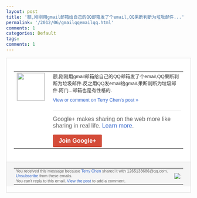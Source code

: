 ```yaml
---
layout: post
title: '额,刚刚用gmail邮箱给自己的QQ邮箱发了个email,QQ果断判断为垃圾邮件...'
permalink: '/2012/06/gmailqqemailqq.html'
comments: 1
categories: Default
tags: 
comments: 1
---
```

<div style="border:solid 1px #dfdfdf;color:#686868;font:13px Arial"><div style="background-color:#fff;padding:20px;"><table cellpadding="0" cellspacing="0"><tr><td style="padding-right:15px;vertical-align:top"><a href="https://plus.google.com/_/notifications/ngemlink?&amp;emid=CKCN9q_UrrACFQQGQAodvX8AAA&amp;path=%2F108643996575278738906&amp;dt=1338609336422"><img height="75" src="https://lh3.googleusercontent.com/-KKRGTyJ5Bl0/AAAAAAAAAAI/AAAAAAAAEEY/jllxqER5dCk/s75-c-k-a/photo.jpg" style="border:solid 1px #cccccc;" width="75"/></a></td><td style="width:578px;color:#333;font:13px Arial;vertical-align:top;"><div style="padding-bottom:10px">额,刚刚用gmail邮箱给自己的QQ邮箱<wbr/>发了个email,QQ果断判断为垃圾邮件<wbr/>.反之用QQ发email给gmail.果<wbr/>断判断为垃圾邮件.阿门...邮箱也是有性<wbr/>格的.</div><a href="https://plus.google.com/_/notifications/ngemlink?&amp;emid=CKCN9q_UrrACFQQGQAodvX8AAA&amp;path=%2F108643996575278738906%2Fposts%2FHunnBY6YMYo%3Fgpinv%3DAMIXal920w1WBbU3S_NLV2DyX4KbwplRPqY0uov3DrPfQ0mevwqW2FF7tBxueIEH-3wJJ1-vv3Uq9lh5BvqC4GlJzDupkRCgNsmsoE1JMEpzUWsASu-ZHTQ&amp;dt=1338609336422" style="color:#3366CC;text-decoration:none;">View or comment on Terry Chen's post »</a><div style="margin-top:20px;border-top:solid 1px #dfdfdf"><div style="padding:15px 0;color:#686868;font:16px Arial;">Google+ makes sharing on the web more like sharing in real life. <a href="http://www.google.com/+/learnmore/" style="color:#3366CC;text-decoration:none;">Learn more</a>.</div><a href="https://plus.google.com/_/notifications/ngemlink?&amp;emid=CKCN9q_UrrACFQQGQAodvX8AAA&amp;path=%2F%3Fgpinv%3DAMIXal920w1WBbU3S_NLV2DyX4KbwplRPqY0uov3DrPfQ0mevwqW2FF7tBxueIEH-3wJJ1-vv3Uq9lh5BvqC4GlJzDupkRCgNsmsoE1JMEpzUWsASu-ZHTQ&amp;dt=1338609336422" style="display:inline-block;padding:7px 15px;background-color:#d44b38; color:#fff;font-size:16px; font-weight:bold;border-radius:2px;border:solid 1px #c43b28; white-space:nowrap;text-decoration:none">Join Google+</a></div></td></tr></table></div><div style="border-top:solid 1px #dfdfdf;padding:0 20px; background-color:#f5f5f5"><table cellpadding="0" cellspacing="0" style="height:50px"><tbody><tr><td style="vertical-align:middle;width:100%; color:#636363;font:11px Arial; line-height:120%">You received this message because <a href="https://plus.google.com/_/notifications/ngemlink?&amp;emid=CKCN9q_UrrACFQQGQAodvX8AAA&amp;path=%2F108643996575278738906%3Fgpinv%3DAMIXal920w1WBbU3S_NLV2DyX4KbwplRPqY0uov3DrPfQ0mevwqW2FF7tBxueIEH-3wJJ1-vv3Uq9lh5BvqC4GlJzDupkRCgNsmsoE1JMEpzUWsASu-ZHTQ&amp;dt=1338609336422" style="color:#3366CC;text-decoration:none;">Terry Chen</a> shared it with 1265133686@qq.com. <a href="https://plus.google.com/_/notifications/ngemlink?&amp;emid=CKCN9q_UrrACFQQGQAodvX8AAA&amp;path=%2F_%2Fnonplus%2Femailsettings%3Fgpinv%3DAMIXal920w1WBbU3S_NLV2DyX4KbwplRPqY0uov3DrPfQ0mevwqW2FF7tBxueIEH-3wJJ1-vv3Uq9lh5BvqC4GlJzDupkRCgNsmsoE1JMEpzUWsASu-ZHTQ%26est%3DADH5u8Xd7ittEwELwN8w5BmitVv_tk-xnlaGrGz3R29pPTCaHQbrBT8qMsaP-vbX7gIYFMpyqJeF1tJ3u0h3yzPCtQFug_uTMYvAmYvLZJ14_0WCKa4U1u30nuybn1sOv97JYku2-aR2&amp;dt=1338609336422" style="color:#3366CC;text-decoration:none;">Unsubscribe</a> from these emails.<br/>You can't reply to this email. <a href="https://plus.google.com/_/notifications/ngemlink?&amp;emid=CKCN9q_UrrACFQQGQAodvX8AAA&amp;path=%2F108643996575278738906%2Fposts%2FHunnBY6YMYo%3Fgpinv%3DAMIXal920w1WBbU3S_NLV2DyX4KbwplRPqY0uov3DrPfQ0mevwqW2FF7tBxueIEH-3wJJ1-vv3Uq9lh5BvqC4GlJzDupkRCgNsmsoE1JMEpzUWsASu-ZHTQ&amp;dt=1338609336422" style="color:#3366CC;text-decoration:none;">View the post</a> to add a comment.<br/></td><td><img src="https://ssl.gstatic.com/s2/oz/images/notifications/logo/google-plus-6617a72bb36cc548861652780c9e6ff1.png"/></td></tr></tbody></table></div></div>